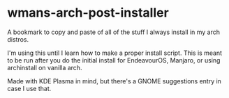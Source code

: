# wmans-arch-post-installer
A bookmark to copy and paste of all of the stuff I always install in my arch distros.

I'm using this until I learn how to make a proper install script. This is meant to be run after you do the initial install for EndeavourOS, Manjaro, or using archinstall on vanilla arch.

Made with KDE Plasma in mind, but there's a GNOME suggestions entry in case I use that.
